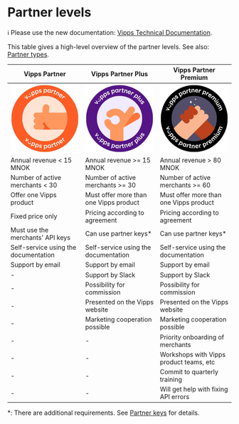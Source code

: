 <!-- START_METADATA
---
title: Partner levels
sidebar_position: 10
pagination_next: null
pagination_prev: null
---
END_METADATA -->

# Partner levels

<!-- START_COMMENT -->

ℹ️ Please use the new documentation:
[Vipps Technical Documentation](https://vippsas.github.io/vipps-developer-docs/).

<!-- END_COMMENT -->

This table gives a high-level overview of the partner levels.
See also:
[Partner types](https://vippsas.github.io/vipps-developer-docs/docs/vipps-partner#partner-types).


| Vipps Partner                              | Vipps Partner Plus                         | Vipps Partner Premium                    |
| ------------------------------------------ | ------------------------------------------ | ---------------------------------------- |
| ![Vipps Partner](images/vipps-partner.jpg) | ![Vipps Partner Plus](images/vipps-partner-plus.jpg) | ![Vipps Partner Premium](images/vipps-partner-premium.jpg)
| Annual revenue < 15 MNOK                   | Annual revenue >= 15 MNOK                  | Annual revenue > 80 MNOK                 |
| Number of active merchants < 30            | Number of active merchants >= 30           | Number of active merchants >= 60         |
| Offer one Vipps product                    | Must offer more than one Vipps product     | Must offer more than one Vipps product   |
| Fixed price only                           | Pricing according to agreement             | Pricing according to agreement           |
| Must use the merchants' API keys           | Can use partner keys*                      | Can use partner keys*                    |  
| Self-service using the documentation       | Self-service using the documentation       | Self-service using the documentation     |
| Support by email                           | Support by email                           | Support by email                         |
| -                                          | Support by Slack                           | Support by Slack                         |
| -                                          | Possibility for commission                 | Possibility for commission               |
| -                                          | Presented on the Vipps website             | Presented on the Vipps website           |
| -                                          | Marketing cooperation possible             | Marketing cooperation possible           |
| -                                          | -                                          | Priority onboarding of merchants         |
| -                                          | -                                          | Workshops with Vipps product teams, etc  |
| -                                          | -                                          | Commit to quarterly training             |
| -                                          | -                                          | Will get help with fixing API errors     |

*: There are additional requirements. See
[Partner keys](https://vippsas.github.io/vipps-developer-docs/docs/vipps-partner/partner-keys)
for details.
